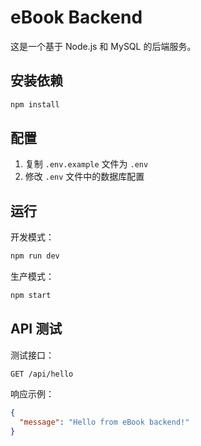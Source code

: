 # eBook Backend

这是一个基于 Node.js 和 MySQL 的后端服务。

## 安装依赖

```bash
npm install
```

## 配置

1. 复制 `.env.example` 文件为 `.env`
2. 修改 `.env` 文件中的数据库配置

## 运行

开发模式：
```bash
npm run dev
```

生产模式：
```bash
npm start
```

## API 测试

测试接口：
```
GET /api/hello
```

响应示例：
```json
{
  "message": "Hello from eBook backend!"
}
``` 